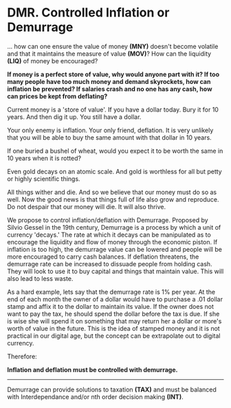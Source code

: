 # DMR. Controlled Inflation or Demurrage



... how can one ensure the value of money **(MNY)** doesn't become volatile and that it maintains the measure of value **(MOV)**? How can the liquidity **(LIQ)** of money be encouraged?

**If money is a perfect store of value, why would anyone part with it? If too many people have too much money and demand skyrockets, how can inflation be prevented? If salaries crash and no one has any cash, how can prices be kept from deflating?**

Current money is a 'store of value'.  If you have a dollar today.  Bury it for 10 years. And then dig it up. You still have a dollar.

Your only enemy is inflation. Your only friend, deflation.  It is very unlikely that you will be able to buy the same amount with that dollar in 10 years.

If one buried a bushel of wheat, would you expect it to be worth the same in 10 years when it is rotted?

Even gold decays on an atomic scale. And gold is worthless for all but petty or highly scientific things.

All things wither and die.  And so we believe that our money must do so as well.  Now the good news is that things full of life also grow and reproduce.  Do not despair that our money will die.  It will also thrive.

We propose to control inflation/deflation with Demurrage.  Proposed by Silvio Gessel in the 19th century, Demurrage is a process by which a unit of currency 'decays.'  The rate at which it decays can be manipulated as to encourage the liquidity and flow of money through the economic piston.  If inflation is too high, the demurrage value can be lowered and people will be more encouraged to carry cash balances.  If deflation threatens, the demurrage rate can be increased to dissuade people from holding cash.  They will look to use it to buy capital and things that maintain value.  This will also lead to less waste.

As a hard example, lets say that the demurrage rate is 1% per year.  At the end of each month the owner of a dollar would have to purchase a .01 dollar stamp and affix it to the dollar to maintain its value.  If the owner does not want to pay the tax, he should spend the dollar before the tax is due. If she is wise she will spend it on something that may return her a dollar or more's worth of value in the future.  This is the idea of stamped money and it is not practical in our digital age, but the concept can be extrapolate out to digital currency.

Therefore:

**Inflation and deflation must be controlled with demurrage.**

----------

Demurrage can provide solutions to taxation **(TAX)** and must be balanced with Interdependance and/or nth order decision making **(INT)**.



